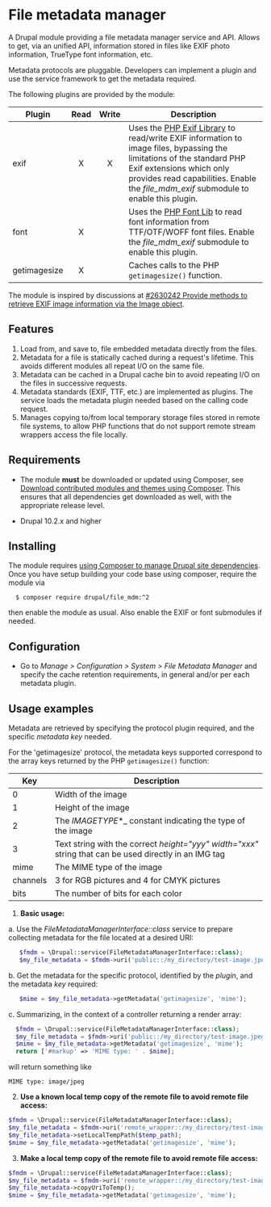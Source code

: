 # File metadata manager

A Drupal module providing a file metadata manager service and API. Allows to
get, via an unified API, information stored in files like EXIF photo
information, TrueType font information, etc.

Metadata protocols are pluggable. Developers can implement a plugin and use the
service framework to get the metadata required.

The following plugins are provided by the module:

Plugin        | Read | Write | Description                                                  |
--------------|:----:|:-----:|--------------------------------------------------------------|
exif          | X    | X     | Uses the [PHP Exif Library](https://github.com/FileEye/pel) to read/write EXIF information to image files, bypassing the limitations of the standard PHP Exif extensions which only provides read capabilities. Enable the _file_mdm_exif_ submodule to enable this plugin.        |
font          | X    |       | Uses the [PHP Font Lib](https://github.com/dompdf/php-font-lib) to read font information from TTF/OTF/WOFF font files. Enable the _file_mdm_exif_ submodule to enable this plugin.         |
getimagesize  | X    |       | Caches calls to the PHP ```getimagesize()``` function.        |

The module is inspired by discussions at [#2630242 Provide methods to retrieve EXIF image information via the Image object](https://www.drupal.org/node/2630242).


## Features

1. Load from, and save to, file embedded metadata directly from the files.
2. Metadata for a file is statically cached during a request's lifetime. This
   avoids different modules all repeat I/O on the same file.
3. Metadata can be cached in a Drupal cache bin to avoid repeating I/O on the
   files in successive requests.
4. Metadata standards (EXIF, TTF, etc.) are implemented as plugins. The service
   loads the metadata plugin needed based on the calling code request.
5. Manages copying to/from local temporary storage files stored in remote file
   systems, to allow PHP functions that do not support remote stream wrappers
   access the file locally.


## Requirements

* The module **must** be downloaded or updated using Composer, see [Download contributed modules and themes using Composer](https://www.drupal.org/node/2718229#adding-modules).
This ensures that all dependencies get downloaded as well, with the appropriate
release level.

* Drupal 10.2.x and higher


## Installing

The module requires [using Composer to manage Drupal site dependencies](https://www.drupal.org/node/2718229).
Once you have setup building your code base using composer, require the module
via

```
  $ composer require drupal/file_mdm:^2
```

then enable the module as usual. Also enable the EXIF or font submodules if
needed.


## Configuration

- Go to _Manage > Configuration > System > File Metadata Manager_ and specify
  the cache retention requirements, in general and/or per each metadata plugin.


## Usage examples

Metadata are retrieved by specifying the protocol plugin required, and the
specific _metadata key_ needed.

For the 'getimagesize' protocol, the metadata keys supported correspond to the
array keys returned by the PHP ```getimagesize()``` function:

Key      | Description                                                  |
---------|--------------------------------------------------------------|
0        | Width of the image                                           |
1        | Height of the image                                          |
2        | The _IMAGETYPE_*_ constant indicating the type of the image  |
3        | Text string with the correct _height="yyy" width="xxx"_ string that can be used directly in an IMG tag |
mime     | The MIME type of the image                                   |
channels | 3 for RGB pictures and 4 for CMYK pictures                   |
bits     | The number of bits for each color                            |

1. __Basic usage:__

  a. Use the _FileMetadataManagerInterface::class_ service to prepare collecting metadata for
     the file located at a desired URI:

```php
   $fmdm = \Drupal::service(FileMetadataManagerInterface::class);
   $my_file_metadata = $fmdm->uri('public::/my_directory/test-image.jpeg');
```

  b. Get the metadata for the specific protocol, identified by the _plugin_, and
     the metadata _key_ required:

```php
   $mime = $my_file_metadata->getMetadata('getimagesize', 'mime');
```

  c. Summarizing, in the context of a controller returning a render array:

```php
  $fmdm = \Drupal::service(FileMetadataManagerInterface::class);
  $my_file_metadata = $fmdm->uri('public::/my_directory/test-image.jpeg');
  $mime = $my_file_metadata->getMetadata('getimagesize', 'mime');
  return ['#markup' => 'MIME type: ' . $mime];
```

  will return something like

```
MIME type: image/jpeg
```

2. __Use a known local temp copy of the remote file to avoid remote file access:__

```php
$fmdm = \Drupal::service(FileMetadataManagerInterface::class);
$my_file_metadata = $fmdm->uri('remote_wrapper::/my_directory/test-image.jpeg');
$my_file_metadata->setLocalTempPath($temp_path);
$mime = $my_file_metadata->getMetadata('getimagesize', 'mime');
```

3. __Make a local temp copy of the remote file to avoid remote file access:__

```php
$fmdm = \Drupal::service(FileMetadataManagerInterface::class);
$my_file_metadata = $fmdm->uri('remote_wrapper::/my_directory/test-image.jpeg');
$my_file_metadata->copyUriToTemp();
$mime = $my_file_metadata->getMetadata('getimagesize', 'mime');
```
